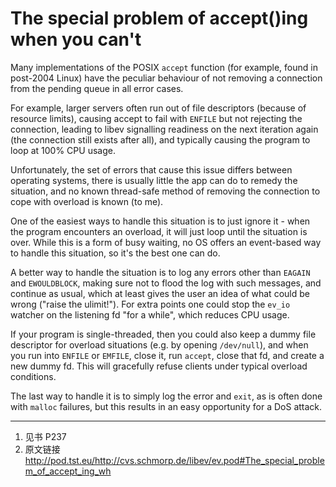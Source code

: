 # The special problem of accept()ing when you can't

Many implementations of the POSIX `accept` function (for example, found in post-2004 Linux) have the peculiar behaviour of not removing a connection from the pending queue in all error cases.

For example, larger servers often run out of file descriptors (because of resource limits), causing accept to fail with `ENFILE` but not rejecting the connection, leading to libev signalling readiness on the next iteration again (the connection still exists after all), and typically causing the program to loop at 100% CPU usage.

Unfortunately, the set of errors that cause this issue differs between operating systems, there is usually little the app can do to remedy the situation, and no known thread-safe method of removing the connection to cope with overload is known (to me).

One of the easiest ways to handle this situation is to just ignore it - when the program encounters an overload, it will just loop until the situation is over. While this is a form of busy waiting, no OS offers an event-based way to handle this situation, so it's the best one can do.

A better way to handle the situation is to log any errors other than `EAGAIN` and `EWOULDBLOCK`, making sure not to flood the log with such messages, and continue as usual, which at least gives the user an idea of what could be wrong ("raise the ulimit!"). For extra points one could stop the `ev_io` watcher on the listening fd "for a while", which reduces CPU usage.

If your program is single-threaded, then you could also keep a dummy file descriptor for overload situations (e.g. by opening `/dev/null`), and when you run into `ENFILE` or `EMFILE`, close it, run `accept`, close that fd, and create a new dummy fd. This will gracefully refuse clients under typical overload conditions.

The last way to handle it is to simply log the error and `exit`, as is often done with `malloc` failures, but this results in an easy opportunity for a DoS attack.

---

1. 见书 P237
2. 原文链接 http://pod.tst.eu/http://cvs.schmorp.de/libev/ev.pod#The_special_problem_of_accept_ing_wh